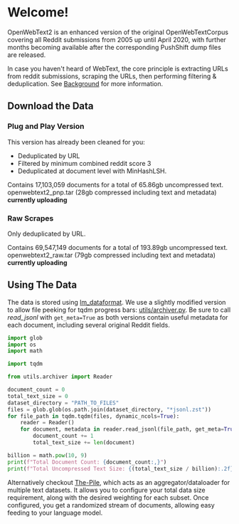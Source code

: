 # Welcome!

OpenWebText2 is an enhanced version of the original OpenWebTextCorpus covering all Reddit submissions from 2005 up until April 2020, with further months becoming available after the corresponding PushShift dump files are released.

In case you haven't heard of WebText, the core principle is extracting URLs from reddit submissions, scraping the URLs, then performing filtering & deduplication. See [Background](/Background) for more information.

## Download the Data

### Plug and Play Version
This version has already been cleaned for you:

- Deduplicated by URL
- Filtered by minimum combined reddit score 3
- Deduplicated at document level with MinHashLSH.

Contains 17,103,059 documents for a total of 65.86gb uncompressed text.  
openwebtext2_pnp.tar (28gb compressed including text and metadata) **currently uploading**

### Raw Scrapes
Only deduplicated by URL.

Contains 69,547,149 documents for a total of 193.89gb uncompressed text.  
openwebtext2_raw.tar (79gb compressed including text and metadata) **currently uploading**

## Using The Data

The data is stored using <a href="https://github.com/leogao2/lm_dataformat" target="_blank">lm_dataformat</a>. We use a slightly modified version to allow file peeking for tqdm progress bars: <a href="https://github.com/EleutherAI/openwebtext2/blob/master/utils/archiver.py" target="_blank">utils/archiver.py</a>. Be sure to call *read_jsonl* with `get_meta=True` as both versions contain useful metadata for each document, including several original Reddit fields.

```python
import glob
import os
import math

import tqdm

from utils.archiver import Reader

document_count = 0
total_text_size = 0
dataset_directory = "PATH_TO_FILES"
files = glob.glob(os.path.join(dataset_directory, "*jsonl.zst"))
for file_path in tqdm.tqdm(files, dynamic_ncols=True):
    reader = Reader()
    for document, metadata in reader.read_jsonl(file_path, get_meta=True):
        document_count += 1
        total_text_size += len(document)

billion = math.pow(10, 9)
print(f"Total Document Count: {document_count:,}")
print(f"Total Uncompressed Text Size: {(total_text_size / billion):.2f} GB")
```

Alternatively checkout <a href="https://github.com/EleutherAI/The-Pile/" target="_blank">The-Pile</a>, which acts as an aggregator/dataloader for multiple text datasets. It allows you to configure your total data size requirement, along with the desired weighting for each subset. Once configured, you get a randomized stream of documents, allowing easy feeding to your language model.


